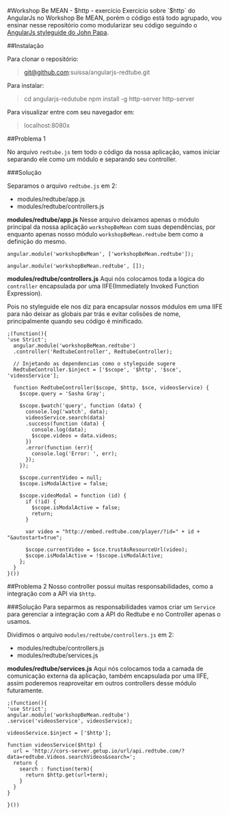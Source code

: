#Workshop Be MEAN - $http - exercício
Exercício sobre `$http` do AngularJs no Workshop Be MEAN, porém o código está todo agrupado, vou ensinar nesse repositório como modularizar seu código seguindo o [AngularJs styleguide do John Papa](https://github.com/johnpapa/angularjs-styleguide).

##Instalação

Para clonar o repositório:

> git@github.com:suissa/angularjs-redtube.git

Para instalar:

> cd angularjs-redutube
> npm install -g http-server
> http-server

Para visualizar entre com seu navegador em:

> localhost:8080x

##Problema 1

No arquivo `redtube.js` tem todo o código da nossa aplicação, vamos iniciar separando ele como um módulo e separando seu controller.

###Solução

Separamos o arquivo `redtube.js` em 2:

- modules/redtube/app.js
- modules/redtube/controllers.js

**modules/redtube/app.js**
Nesse arquivo deixamos apenas o módulo principal da nossa aplicação `workshopBeMean` com suas dependências, por enquanto apenas nosso módulo `workshopBeMean.redtube` bem como a definição do mesmo.

    angular.module('workshopBeMean', ['workshopBeMean.redtube']);

    angular.module('workshopBeMean.redtube', []);

**modules/redtube/controllers.js**
Aqui nós colocamos toda a lógica do `controller` encapsulada por uma IIFE(Immediately Invoked Function Expression).

Pois no styleguide ele nos diz para encapsular nossos módulos em uma IIFE para não deixar as globais par trás e evitar colisões de nome, principalmente quando seu código é minificado.

```
;(function(){
'use Strict';
  angular.module('workshopBeMean.redtube')
  .controller('RedtubeController', RedtubeController);

  // Injetando as dependencias como o styleguide sugere
  RedtubeController.$inject = ['$scope', '$http', '$sce', 'videosService'];

  function RedtubeController($scope, $http, $sce, videosService) {
    $scope.query = 'Sasha Gray';

    $scope.$watch('query', function (data) {
      console.log('watch', data);
      videosService.search(data)
      .success(function (data) {
        console.log(data);
        $scope.videos = data.videos;
      })
      .error(function (err){
        console.log('Error: ', err);
      });      
    });

    $scope.currentVideo = null;
    $scope.isModalActive = false;

    $scope.videoModal = function (id) {
      if (!id) {
        $scope.isModalActive = false;
        return;
      }

      var video = "http://embed.redtube.com/player/?id=" + id + "&autostart=true";

      $scope.currentVideo = $sce.trustAsResourceUrl(video);
      $scope.isModalActive = !$scope.isModalActive;
    };
  }
}())
```


##Problema 2
Nosso controller possui muitas responsabilidades, como a integração com a API via `$http`.

###Solução
Para separmos as responsabilidades vamos criar um `Service` para gerenciar a integração com a API do Redtube e no Controller apenas o usamos.

Dividimos o arquivo `modules/redtube/controllers.js` em 2:

- modules/redtube/controllers.js
- modules/redtube/services.js

**modules/redtube/services.js**
Aqui nós colocamos toda a camada de comunicação externa da aplicação, também encapsulada por uma IIFE, assim poderemos reaproveitar em outros controllers desse módulo futuramente.

```
;(function(){
'use Strict';
angular.module('workshopBeMean.redtube')
.service('videosService', videosService);

videosService.$inject = ['$http'];

function videosService($http) {
  url = 'http://cors-server.getup.io/url/api.redtube.com/?data=redtube.Videos.searchVideos&search=';
  return {
    search : function(term){
      return $http.get(url+term);
    }
  }
}

}())
```